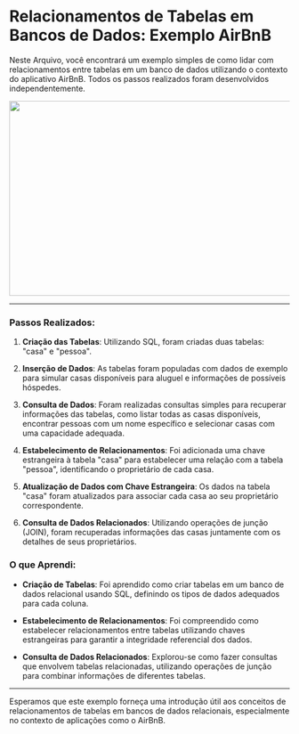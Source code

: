 # Relacionamentos de Tabelas em Bancos de Dados: Exemplo AirBnB

Neste Arquivo, você encontrará um exemplo simples de como lidar com relacionamentos entre tabelas em um banco de dados utilizando o contexto do aplicativo AirBnB. Todos os passos realizados foram desenvolvidos independentemente.

<p align="center">
  <img src="https://cdn.dribbble.com/users/1937292/screenshots/6962478/video-1565151647.gif" width="700" height="350">
</p>

---

### Passos Realizados:

1. **Criação das Tabelas**: Utilizando SQL, foram criadas duas tabelas: "casa" e "pessoa".

2. **Inserção de Dados**: As tabelas foram populadas com dados de exemplo para simular casas disponíveis para aluguel e informações de possíveis hóspedes.

3. **Consulta de Dados**: Foram realizadas consultas simples para recuperar informações das tabelas, como listar todas as casas disponíveis, encontrar pessoas com um nome específico e selecionar casas com uma capacidade adequada.

4. **Estabelecimento de Relacionamentos**: Foi adicionada uma chave estrangeira à tabela "casa" para estabelecer uma relação com a tabela "pessoa", identificando o proprietário de cada casa.

5. **Atualização de Dados com Chave Estrangeira**: Os dados na tabela "casa" foram atualizados para associar cada casa ao seu proprietário correspondente.

6. **Consulta de Dados Relacionados**: Utilizando operações de junção (JOIN), foram recuperadas informações das casas juntamente com os detalhes de seus proprietários.

### O que Aprendi:

- **Criação de Tabelas**: Foi aprendido como criar tabelas em um banco de dados relacional usando SQL, definindo os tipos de dados adequados para cada coluna.

- **Estabelecimento de Relacionamentos**: Foi compreendido como estabelecer relacionamentos entre tabelas utilizando chaves estrangeiras para garantir a integridade referencial dos dados.

- **Consulta de Dados Relacionados**: Explorou-se como fazer consultas que envolvem tabelas relacionadas, utilizando operações de junção para combinar informações de diferentes tabelas.

---

Esperamos que este exemplo forneça uma introdução útil aos conceitos de relacionamentos de tabelas em bancos de dados relacionais, especialmente no contexto de aplicações como o AirBnB.
